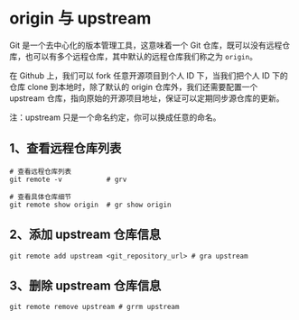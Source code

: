 # origin 与 upstream

Git 是一个去中心化的版本管理工具，这意味着一个 Git 仓库，既可以没有远程仓库，也可以有多个远程仓库，其中默认的远程仓库我们称之为 `origin`。

在 Github 上，我们可以 fork 任意开源项目到个人 ID 下，当我们把个人 ID 下的仓库 clone 到本地时，除了默认的 origin 仓库外，我们还需要配置一个 upstream 仓库，指向原始的开源项目地址，保证可以定期同步源仓库的更新。

注：upstream 只是一个命名约定，你可以换成任意的命名。

## 1、查看远程仓库列表

```text
# 查看远程仓库列表
git remote -v           # grv

# 查看具体仓库细节
git remote show origin  # gr show origin
```

## 2、添加 upstream 仓库信息

```text
git remote add upstream <git_repository_url> # gra upstream
```

## 3、删除 upstream 仓库信息

```text
git remote remove upstream # grrm upstream
```

